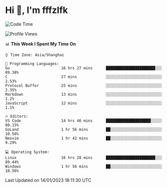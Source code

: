 # Hi 👋, I'm fffzlfk

<!--START_SECTION:waka-->
![Code Time](http://img.shields.io/badge/Code%20Time-33%20hrs%2059%20mins-blue)

![Profile Views](http://img.shields.io/badge/Profile%20Views-3-blue)

📊 **This Week I Spent My Time On** 

```text
⌚︎ Time Zone: Asia/Shanghai

💬 Programming Languages: 
Go                       16 hrs 27 mins      ██████████████████████░░░   89.38% 
C                        27 mins             ░░░░░░░░░░░░░░░░░░░░░░░░░   2.53% 
Protocol Buffer          25 mins             ░░░░░░░░░░░░░░░░░░░░░░░░░   2.35% 
Markdown                 13 mins             ░░░░░░░░░░░░░░░░░░░░░░░░░   1.2% 
JavaScript               12 mins             ░░░░░░░░░░░░░░░░░░░░░░░░░   1.1%

🔥 Editors: 
VS Code                  14 hrs 46 mins      ████████████████████░░░░░   80.15% 
GoLand                   1 hr 56 mins        ██░░░░░░░░░░░░░░░░░░░░░░░   10.56% 
Neovim                   1 hr 42 mins        ██░░░░░░░░░░░░░░░░░░░░░░░   9.29%

💻 Operating System: 
Linux                    16 hrs 28 mins      ██████████████████████░░░   89.44% 
Windows                  1 hr 56 mins        ██░░░░░░░░░░░░░░░░░░░░░░░   10.56%

```


 Last Updated on 14/01/2023 18:11:30 UTC
<!--END_SECTION:waka-->
